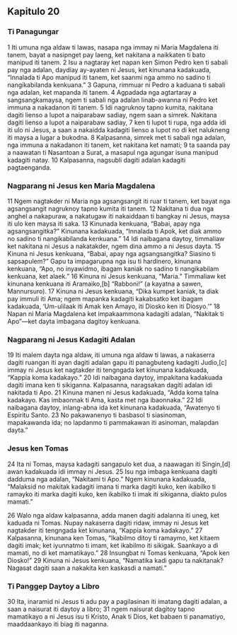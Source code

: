 Kapitulo 20
-----------

### Ti Panagungar

1 Iti umuna nga aldaw ti lawas, nasapa nga immay ni Maria Magdalena iti tanem, bayat a nasipnget pay laeng, ket nakitana a naikkaten ti bato manipud iti tanem. 2 Isu a nagtaray ket napan ken Simon Pedro ken ti sabali pay nga adalan, daydiay ay-ayaten ni Jesus, ket kinunana kadakuada, “Innalada ti Apo manipud iti tanem, ket saanmi nga ammo no sadino ti nangikabilanda kenkuana.” 3 Gapuna, rimmuar ni Pedro a kaduana ti sabali nga adalan, ket mapanda iti tanem. 4 Agpadada nga agtartaray a sangsangkamaysa, ngem ti sabali nga adalan linab-awanna ni Pedro ket immuna a nakadanon iti tanem. 5 Idi nagruknoy tapno kumita, nakitana dagiti lienso a lupot a naiparabaw sadiay, ngem saan a simrek. Nakitana dagiti lienso a lupot a naiparabaw sadiay, 7 ken ti lupot ti rupa, nga adda idi iti ulo ni Jesus, a saan a nakaidda kadagiti lienso a lupot no di ket nalukneng iti maysa a lugar a bukodna. 8 Kalpasanna, simrek met ti sabali nga adalan, nga immuna a nakadanon iti tanem, ket nakitana ket namati; 9 ta saanda pay a naawatan ti Nasantoan a Surat, a masapul nga agungar isuna manipud kadagiti natay. 10 Kalpasanna, nagsubli dagiti adalan kadagiti pagtaenganda.

### Nagparang ni Jesus ken Maria Magdalena

11 Ngem nagtakder ni Maria nga agsangsangit iti ruar ti tanem, ket bayat nga agsangsangit nagruknoy tapno kumita iti tanem. 12 Nakitana ti dua nga anghel a nakapuraw, a nakatugaw iti nakaiddaan ti bangkay ni Jesus, maysa iti ulo ken maysa iti saka. 13 Kinunada kenkuana, “Babai, apay nga agsangsangitka?” Kinunana kadakuada, “Innalada ti Apok, ket diak ammo no sadino ti nangikabilanda kenkuana.” 14 Idi naibagana daytoy, timmaliaw ket nakitana ni Jesus a nakatakder, ngem dina ammo a ni Jesus dayta. 15 Kinuna ni Jesus kenkuana, “Babai, apay nga agsangsangitka? Siasino ti sapsapulem?” Gapu ta impagarupna nga isu ti hardinero, kinunana kenkuana, “Apo, no inyawidmo, ibagam kaniak no sadino ti nangikabilam kenkuana, ket alaek.” 16 Kinuna ni Jesus kenkuana, “Maria.” Timmaliaw ket kinunana kenkuana iti Aramaiko,[b] “Rabboni!” (a kayatna a sawen, Mannursuro). 17 Kinuna ni Jesus kenkuana, “Dika kumpet kaniak, ta diak pay immuli iti Ama; ngem mapanka kadagiti kakabsatko ket ibagam kadakuada, ‘Um-ulilaak iti Amak ken Amayo, iti Diosko ken iti Diosyo.’” 18 Napan ni Maria Magdalena ket impakaammona kadagiti adalan, “Nakitak ti Apo”—ket dayta imbagana dagitoy kenkuana.

### Nagparang ni Jesus Kadagiti Adalan

19 Iti malem dayta nga aldaw, iti umuna nga aldaw ti lawas, a nakaserra dagiti ruangan iti ayan dagiti adalan gapu iti panagbuteng kadagiti Judio,[c] immay ni Jesus ket nagtakder iti tengngada ket kinunana kadakuada, “Kappia koma kadakayo.” 20 Idi naibagana daytoy, impakitana kadakuada dagiti imana ken ti sikiganna. Kalpasanna, naragsakan dagiti adalan idi nakitada ti Apo. 21 Kinuna manen ni Jesus kadakuada, “Adda koma talna kadakayo. Kas imbaonnak ti Ama, kasta met nga ibaonnaka.” 22 Idi naibagana daytoy, inlang-abna ida ket kinunana kadakuada, “Awatenyo ti Espiritu Santo. 23 No pakawanenyo ti basbasol ti siasinoman, mapakawanda ida; no lapdanmo ti pammakawan iti asinoman, malapdan dayta.”

### Jesus ken Tomas

24 Ita ni Tomas, maysa kadagiti sangapulo ket dua, a naawagan iti Singin,[d] awan kadakuada idi immay ni Jesus. 25 Isu nga imbaga kenkuana dagiti dadduma nga adalan, “Nakitami ti Apo.” Ngem kinunana kadakuada, “Malaksid no makitak kadagiti imana ti marka dagiti kuko, ken ikabilko ti ramayko iti marka dagiti kuko, ken ikabilko ti imak iti sikiganna, diakto pulos mamati.”

26 Walo nga aldaw kalpasanna, adda manen dagiti adalanna iti uneg, ket kaduada ni Tomas. Nupay nakaserra dagiti ridaw, immay ni Jesus ket nagtakder iti tengngada ket kinunana, “Kappia koma kadakayo.” 27 Kalpasanna, kinunana ken Tomas, “Ikabilmo ditoy ti ramaymo, ket kitaem dagiti imak; ket iyunnatmo ti imam, ket ikabilmo iti sikigak. Saankayo a di mamati, no di ket mamatikayo.” 28 Insungbat ni Tomas kenkuana, “Apok ken Diosko!” 29 Kinuna ni Jesus kenkuana, “Namatika kadi gapu ta nakitanak? Nagasat dagiti saan a nakakita ken kaskasdi a namati.”

### Ti Panggep Daytoy a Libro

30 Ita, inaramid ni Jesus ti adu pay a pagilasinan iti imatang dagiti adalan, a saan a naisurat iti daytoy a libro; 31 ngem naisurat dagitoy tapno mamatikayo a ni Jesus isu ti Kristo, Anak ti Dios, ket babaen ti panamatiyo, maaddaankayo iti biag iti naganna.
